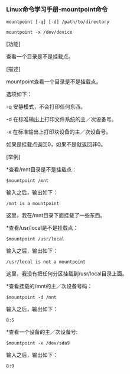 ### Linux命令学习手册-mountpoint命令

```
mountpoint [-q] [-d] /path/to/directory 

mountpoint -x /dev/device 
```


[功能] 

查看一个目录是不是挂载点。 


[描述] 

mountpoint查看一个目录是不是挂载点。 

选项如下： 

-q        安静模式，不会打印任何东西。 

-d        在标准输出上打印文件系统的主／次设备号。 

-x        在标准输出上打印块设备的主／次设备号。 

如果是挂载点返回0，如果不是就返回非0。 


[举例] 

*查看/mnt目录是不是挂载点： 

```
$mountpoint /mnt 
```

输入之后，输出如下： 

```
/mnt is a mountpoint 
```

这里，我在/mnt目录下面挂载了一些东西。 


*查看/usr/local是不是挂载点： 

```
$mountpoint /usr/local 
```

输入之后，输出如下： 

```
/usr/local is not a mountpoint 
```

这里，我没有把任何分区挂载到/usr/local目录上面。 


*查看挂载的/mnt的主／次设备号码： 

```
$mountpoint -d /mnt 
```

输入之后，输出如下： 

```
8:5 
```


*查看一个设备的主／次设备号: 

```
$mountpoint -x /dev/sda9 
```

输入之后，输出如下： 

```
8:9 
```
